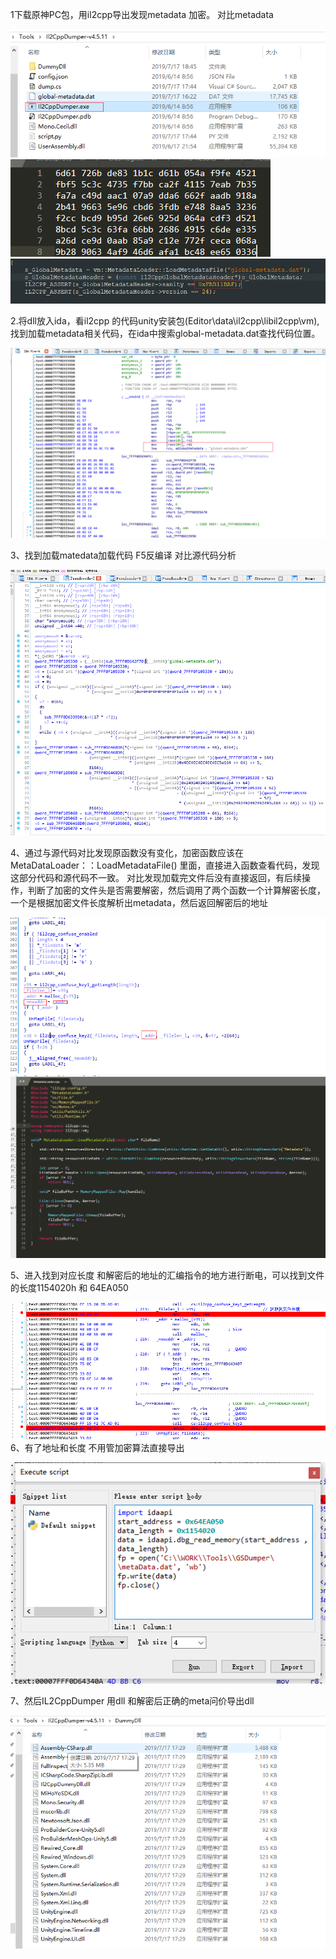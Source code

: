 
1下载原神PC包，用il2cpp导出发现metadata 加密。 对比metadata

  ![](Media/0.png)
  ![](Media/1.png) ![](Media/2.png)

2.将dll放入ida，看il2cpp 的代码unity安装包(Editor\data\il2cpp\libil2cpp\vm),找到加载metadata相关代码，在ida中搜索global-metadata.dat查找代码位置。

  ![](Media/3.png)

3、找到加载matedata加载代码 F5反编译 对比源代码分析

  ![](Media/4.png)

4、通过与源代码对比发现原函数没有变化，加密函数应该在 MetaDataLoader：：LoadMetadataFile() 里面，直接进入函数查看代码，发现这部分代码和源代码不一致。 对比发现加载完文件后没有直接返回，有后续操作，判断了加密的文件头是否需要解密，然后调用了两个函数一个计算解密长度，一个是根据加密文件长度解析出metadata，然后返回解密后的地址

![](Media/5.png)![](Media/6.png)

5、进入找到对应长度 和解密后的地址的汇编指令的地方进行断电，可以找到文件的长度1154020h 和 64EA050


![](Media/7.png)
6、有了地址和长度 不用管加密算法直接导出

![](Media/8.png)

7、然后IL2CppDumper 用dll 和解密后正确的meta问价导出dll

![](Media/9.png)
 